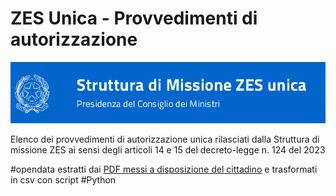 # ZES Unica - Provvedimenti di autorizzazione

![](ZES.png)

Elenco dei provvedimenti di autorizzazione unica rilasciati dalla Struttura di missione ZES ai sensi degli articoli 14 e 15 del decreto-legge n. 124 del 2023

#opendata estratti dai [PDF messi a disposizione del cittadino](https://www.strutturazes.gov.it/it/sportello-unico/provvedimenti-di-autorizzazione/) e trasformati in csv con script #Python
